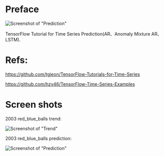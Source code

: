 # Preface

![Screenshot of "Prediction"](http://www.obitko.com/tutorials/neural-network-prediction/images/prediction.gif)

TensorFlow Tutorial for Time Series Prediction(AR、Anomaly Mixture AR、LSTM).

# Refs:

https://github.com/tgjeon/TensorFlow-Tutorials-for-Time-Series

https://github.com/hzy46/TensorFlow-Time-Series-Examples

# Screen shots
2003 red_blue_balls trend:

![Screenshot of "Trend"](https://raw.githubusercontent.com/yangboz/LotteryPrediction/master/Tensorflow/predict_result_period_trend.png)

2003 red_blue_balls prediction:

![Screenshot of "Prediction"](https://raw.githubusercontent.com/yangboz/LotteryPrediction/master/Tensorflow/predict_result_redblueballs.png)
